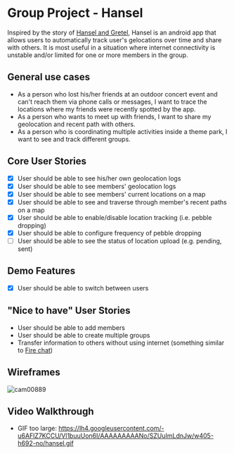 # Group Project - Hansel

Inspired by the story of <a href="https://en.wikipedia.org/wiki/Hansel_and_Gretel">Hansel and Gretel</a>, Hansel is an android app that allows users to automatically track user's gelocations over time and share with others.  It is most useful in a situation where internet connectivity is unstable and/or limited for one or more members in the group.

## General use cases
- As a person who lost his/her friends at an outdoor concert event and can't reach them via phone calls or messages, I want to trace the locations where my friends were recently spotted by the app.  
- As a person who wants to meet up with friends, I want to share my geolocation and recent path with others.
- As a person who is coordinating multiple activities inside a theme park, I want to see and track different groups.

## Core User Stories
* [x] User should be able to see his/her own geolocation logs
* [x] User should be able to see members' geolocation logs
* [x] User should be able to see members' current locations on a map
* [x] User should be able to see and traverse through member's recent paths on a map
* [x] User should be able to enable/disable location tracking (i.e. pebble dropping)
* [x] User should be able to configure frequency of pebble dropping
* [ ] User should be able to see the status of location upload (e.g. pending, sent)

## Demo Features
* [x] User should be able to switch between users

## "Nice to have" User Stories
- User should be able to add members
- User should be able to create multiple groups
- Transfer information to others without using internet (something similar to <a href="https://play.google.com/store/apps/details?id=com.opengarden.firechat&hl=en">Fire chat</a>)

## Wireframes
![cam00889](https://cloud.githubusercontent.com/assets/1873465/11288506/7be098ac-8ed9-11e5-9ad6-207c267e8510.jpg)

## Video Walkthrough
* GIF too large:
https://lh4.googleusercontent.com/-u6AFlZ7KCCU/Vl1buuUon6I/AAAAAAAAANo/SZUuImLdnJw/w405-h692-no/hansel.gif

